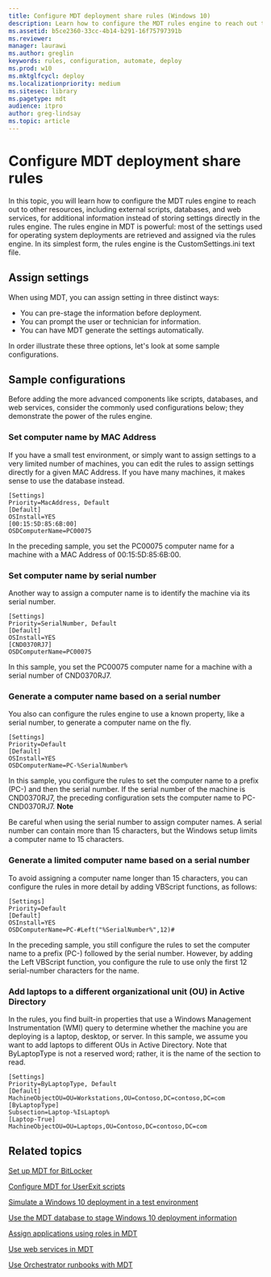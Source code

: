 ```yaml
---
title: Configure MDT deployment share rules (Windows 10)
description: Learn how to configure the MDT rules engine to reach out to other resources for additional information instead of storing settings directly in the rules engine.
ms.assetid: b5ce2360-33cc-4b14-b291-16f75797391b
ms.reviewer: 
manager: laurawi
ms.author: greglin
keywords: rules, configuration, automate, deploy
ms.prod: w10
ms.mktglfcycl: deploy
ms.localizationpriority: medium
ms.sitesec: library
ms.pagetype: mdt
audience: itpro
author: greg-lindsay
ms.topic: article
---
```


# Configure MDT deployment share rules

In this topic, you will learn how to configure the MDT rules engine to reach out to other resources, including external scripts, databases, and web services, for additional information instead of storing settings directly in the rules engine. The rules engine in MDT is powerful: most of the settings used for operating system deployments are retrieved and assigned via the rules engine. In its simplest form, the rules engine is the CustomSettings.ini text file.

## <a href="" id="sec01"></a>Assign settings

When using MDT, you can assign setting in three distinct ways:
-   You can pre-stage the information before deployment.
-   You can prompt the user or technician for information.
-   You can have MDT generate the settings automatically.

In order illustrate these three options, let's look at some sample configurations.

## <a href="" id="sec02"></a>Sample configurations

Before adding the more advanced components like scripts, databases, and web services, consider the commonly used configurations below; they demonstrate the power of the rules engine.

### Set computer name by MAC Address

If you have a small test environment, or simply want to assign settings to a very limited number of machines, you can edit the rules to assign settings directly for a given MAC Address. If you have many machines, it makes sense to use the database instead.

``` 
[Settings]
Priority=MacAddress, Default
[Default]
OSInstall=YES
[00:15:5D:85:6B:00]
OSDComputerName=PC00075
```

In the preceding sample, you set the PC00075 computer name for a machine with a MAC Address of 00:15:5D:85:6B:00.

### Set computer name by serial number

Another way to assign a computer name is to identify the machine via its serial number.

``` 
[Settings]
Priority=SerialNumber, Default
[Default]
OSInstall=YES
[CND0370RJ7]
OSDComputerName=PC00075
```

In this sample, you set the PC00075 computer name for a machine with a serial number of CND0370RJ7.

### Generate a computer name based on a serial number

You also can configure the rules engine to use a known property, like a serial number, to generate a computer name on the fly.

``` 
[Settings]
Priority=Default
[Default]
OSInstall=YES
OSDComputerName=PC-%SerialNumber%
```

In this sample, you configure the rules to set the computer name to a prefix (PC-) and then the serial number. If the serial number of the machine is CND0370RJ7, the preceding configuration sets the computer name to PC-CND0370RJ7.
**Note**  

Be careful when using the serial number to assign computer names. A serial number can contain more than 15 characters, but the Windows setup limits a computer name to 15 characters.
 
### Generate a limited computer name based on a serial number

To avoid assigning a computer name longer than 15 characters, you can configure the rules in more detail by adding VBScript functions, as follows:

``` 
[Settings]
Priority=Default
[Default]
OSInstall=YES
OSDComputerName=PC-#Left("%SerialNumber%",12)#
```

In the preceding sample, you still configure the rules to set the computer name to a prefix (PC-) followed by the serial number. However, by adding the Left VBScript function, you configure the rule to use only the first 12 serial-number characters for the name.

### Add laptops to a different organizational unit (OU) in Active Directory

In the rules, you find built-in properties that use a Windows Management Instrumentation (WMI) query to determine whether the machine you are deploying is a laptop, desktop, or server. In this sample, we assume you want to add laptops to different OUs in Active Directory. Note that ByLaptopType is not a reserved word; rather, it is the name of the section to read.

``` 
[Settings]
Priority=ByLaptopType, Default
[Default]
MachineObjectOU=OU=Workstations,OU=Contoso,DC=contoso,DC=com
[ByLaptopType]
Subsection=Laptop-%IsLaptop%
[Laptop-True]
MachineObjectOU=OU=Laptops,OU=Contoso,DC=contoso,DC=com
```

## Related topics

[Set up MDT for BitLocker](set-up-mdt-for-bitlocker.md)

[Configure MDT for UserExit scripts](configure-mdt-for-userexit-scripts.md)

[Simulate a Windows 10 deployment in a test environment](simulate-a-windows-10-deployment-in-a-test-environment.md)

[Use the MDT database to stage Windows 10 deployment information](use-the-mdt-database-to-stage-windows-10-deployment-information.md)

[Assign applications using roles in MDT](assign-applications-using-roles-in-mdt.md)

[Use web services in MDT](use-web-services-in-mdt.md)

[Use Orchestrator runbooks with MDT](use-orchestrator-runbooks-with-mdt.md)
